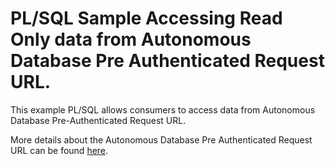 # PL/SQL Sample Accessing Read Only data from Autonomous Database Pre Authenticated Request URL.

This example PL/SQL allows consumers to access data from Autonomous Database Pre-Authenticated Request URL.

More details about the Autonomous Database Pre Authenticated Request URL can be found [here](https://docs.oracle.com/en/cloud/paas/autonomous-database/serverless/adbsb/autonomous-preauthenticated-request-url.html#GUID-976ABD3A-38A0-4E5E-BCA4-9FFB9A748C43). 
